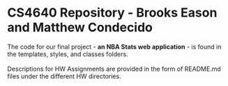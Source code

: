 # CS4640 Repository - Brooks Eason and Matthew Condecido </br>
The code for our final project - **an NBA Stats web application** - is found in the templates, styles, and classes folders.  </br>
</br>
Descriptions for HW Assignments are provided in the form of README.md files under the different HW directories. </br>
